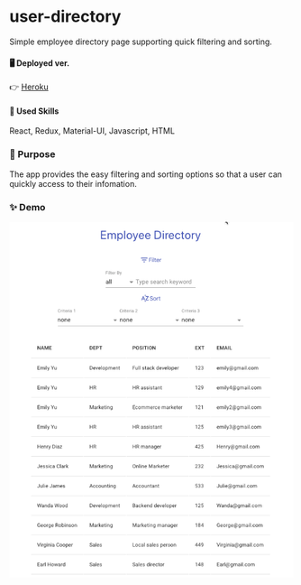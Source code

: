 # user-directory

Simple employee directory page supporting quick filtering and sorting.

#### 🖥 Deployed ver.

👉 [Heroku](https://simple-employees-directory.herokuapp.com/)

#### 📌 Used Skills

React, Redux, Material-UI, Javascript, HTML

### 🎯 Purpose

The app provides the easy filtering and sorting options so that a user can quickly access to their infomation.

### ✨ Demo

![screenshot](/demo.gif)
